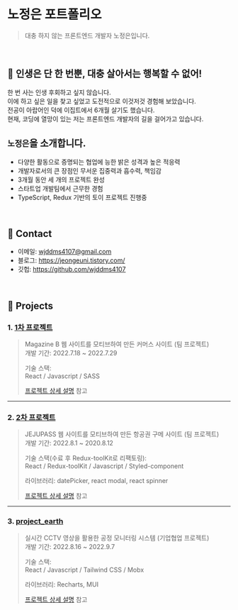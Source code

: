 # 노정은 포트폴리오
> 대충 하지 않는 프론트엔드 개발자 노정은입니다.

</br>

## :pushpin: 인생은 단 한 번뿐, 대충 살아서는 행복할 수 없어!
한 번 사는 인생 후회하고 싶지 않습니다. </br>
이에 하고 싶은 일을 찾고 싶었고 도전적으로 이것저것 경험해 보았습니다. </br>
전공이 아랍어인 덕에 이집트에서 6개월 살기도 했습니다. </br>
현재, 코딩에 열망이 있는 저는 프론트엔드 개발자의 길을 걸어가고 있습니다. </br>

## `노정은`을 소개합니다.
- 다양한 활동으로 증명되는 협업에 능한 밝은 성격과 높은 적응력
- 개발자로서의 큰 장점인 무서운 집중력과 흡수력, 책임감
- 3개월 동안 세 개의 프로젝트 완성
- 스타트업 개발팀에서 근무한 경험
- TypeScript, Redux 기반의 토이 프로젝트 진행중

</br>

## :pushpin: Contact
- 이메일: wjddms4107@gmail.com
- 블로그: https://jeongeuni.tistory.com/
- 깃헙: https://github.com/wjddms4107

</br>

## :pushpin: Projects
### 1. [1차 프로젝트](https://github.com/wjddms4107/magazine-K-frontend)
>Magazine B 웹 사이트를 모티브하여 만든 커머스 사이트 (팀 프로젝트)  
>개발 기간: 2022.7.18 ~ 2022.7.29 
>
>기술 스택:  
>React / Javascript / SASS
>
>[프로젝트 상세 설명](https://github.com/wjddms4107/magazine-K-frontend) 참고

---

### 2. [2차 프로젝트](https://github.com/wjddms4107/FREEPASS_jeongeun)
>JEJUPASS 웹 사이트를 모티브하여 만든 항공권 구메 사이트 (팀 프로젝트)  
>개발 기간: 2022.8.1 ~ 2020.8.12  
> 
>기술 스택(수료 후 Redux-toolKit로 리팩토링):  
>React / Redux-toolKit / Javascript / Styled-component
>
>라이브러리:
>datePicker, react modal, react spinner
>
>[프로젝트 상세 설명](https://github.com/wjddms4107/FREEPASS_jeongeun) 참고

---

### 3. [project_earth](https://github.com/wjddms4107/project_earth)
>실시간 CCTV 영상을 활용한 공정 모니터링 시스템  (기업협업 프로젝트)  
>개발 기간: 2022.8.16 ~ 2022.9.7 
>  
>기술 스택:  
>React / Javascript / Tailwind CSS / Mobx
>
>라이브러리:
> Recharts, MUI  
>
>[프로젝트 상세 설명](https://github.com/wjddms4107/project_earth) 참고

